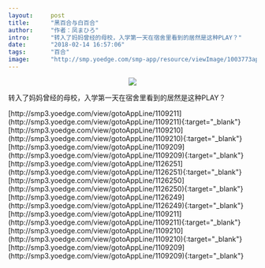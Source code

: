 ```yaml
---
layout:     post
title:      "黑百合与白百合"
author:     "作者：凤まひろ"
intro:      "转入了妈妈曾经的母校，入学第一天在宿舍里看到的居然是这种PLAY？"
date:       "2018-02-14 16:57:06"
tags:       "百合"
image:      "http://smp.yoedge.com/smp-app/resource/viewImage/1003773appline.png"
---
```

<div style="text-align: center">
<p><img src="http://smp.yoedge.com/smp-app/resource/viewImage/1003773appline.png"/></p>
</div>
<p class="post-meta">
<span>转入了妈妈曾经的母校，入学第一天在宿舍里看到的居然是这种PLAY？</span>
</p>
[http://smp3.yoedge.com/view/gotoAppLine/1109211](http://smp3.yoedge.com/view/gotoAppLine/1109211){:target="_blank"}
[http://smp3.yoedge.com/view/gotoAppLine/1109210](http://smp3.yoedge.com/view/gotoAppLine/1109210){:target="_blank"}
[http://smp3.yoedge.com/view/gotoAppLine/1109209](http://smp3.yoedge.com/view/gotoAppLine/1109209){:target="_blank"}
[http://smp3.yoedge.com/view/gotoAppLine/1126251](http://smp3.yoedge.com/view/gotoAppLine/1126251){:target="_blank"}
[http://smp3.yoedge.com/view/gotoAppLine/1126250](http://smp3.yoedge.com/view/gotoAppLine/1126250){:target="_blank"}
[http://smp3.yoedge.com/view/gotoAppLine/1126249](http://smp3.yoedge.com/view/gotoAppLine/1126249){:target="_blank"}
[http://smp3.yoedge.com/view/gotoAppLine/1109211](http://smp3.yoedge.com/view/gotoAppLine/1109211){:target="_blank"}
[http://smp3.yoedge.com/view/gotoAppLine/1109210](http://smp3.yoedge.com/view/gotoAppLine/1109210){:target="_blank"}
[http://smp3.yoedge.com/view/gotoAppLine/1109209](http://smp3.yoedge.com/view/gotoAppLine/1109209){:target="_blank"}


